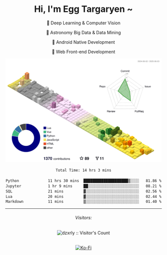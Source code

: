 <div align="center">

# Hi, I'm Egg Targaryen ~

</div>

<div align="center">

👀 Deep Learning & Computer Vision

🔭 Astronomy Big Data & Data Mining

📱 Android Native Development

🛜 Web Front-end Development

</div>

<!--

<p align="center">
	<picture>
  		<source media="(prefers-color-scheme: dark)" srcset="https://raw.githubusercontent.com/dzxrly/dzxrly/output/github-contribution-grid-snake-dark.svg" />
  		<source media="(prefers-color-scheme: light)" srcset="https://raw.githubusercontent.com/dzxrly/dzxrly/output/github-contribution-grid-snake.svg" />
  		<img alt="github-snake" src="github-snake.svg" />
	</picture>
</p>

-->

<div align="center">
	<picture>
	  <source media="(prefers-color-scheme: light)" srcset="https://raw.githubusercontent.com/dzxrly/dzxrly/main/profile-3d-contrib/profile-custom-season.svg" />
	  <source media="(prefers-color-scheme: dark)" srcset="https://raw.githubusercontent.com/dzxrly/dzxrly/main/profile-3d-contrib/profile-custom-season-dark.svg" />
	  <img alt="github profile contributions chart" src="https://raw.githubusercontent.com/dzxrly/dzxrly/main/profile-3d-contrib/profile-custom-season.svg" />
	</picture>
</div>

<div align="center">

<!--START_SECTION:waka-->

```txt
Total Time: 14 hrs 3 mins

Python             11 hrs 30 mins  ████████████████████▒░░░░   81.86 %
Jupyter            1 hr 9 mins     ██░░░░░░░░░░░░░░░░░░░░░░░   08.21 %
SQL                21 mins         ▓░░░░░░░░░░░░░░░░░░░░░░░░   02.56 %
Lua                20 mins         ▓░░░░░░░░░░░░░░░░░░░░░░░░   02.44 %
Markdown           11 mins         ▒░░░░░░░░░░░░░░░░░░░░░░░░   01.40 %
```

<!--END_SECTION:waka-->
 
</div>

<!--
<div style="display: flex; justify-content: center; align-items: center; flex-wrap: wrap;">
	<picture>
		<source media="(prefers-color-scheme: light)" srcset="https://github-readme-stats.vercel.app/api?username=dzxrly&hide_border=false&include_all_commits=true&count_private=true" />
	  	<source media="(prefers-color-scheme: dark)" srcset="https://github-readme-stats.vercel.app/api?username=dzxrly&hide_border=false&include_all_commits=true&count_private=true&theme=onedark" />
	  	<img alt="github profile code stat" src="https://github-readme-stats.vercel.app/api?username=dzxrly&hide_border=false&include_all_commits=true&count_private=true" />
	</picture>
	<picture>
		<source media="(prefers-color-scheme: light)" srcset="https://github-readme-stats.vercel.app/api/top-langs/?username=dzxrly&hide_border=false&include_all_commits=true&count_private=true&layout=compact" />
	  	<source media="(prefers-color-scheme: dark)" srcset="https://github-readme-stats.vercel.app/api/top-langs/?username=dzxrly&hide_border=false&include_all_commits=true&count_private=true&layout=compact&theme=onedark" />
	  	<img alt="github profile code stat" src="https://github-readme-stats.vercel.app/api/top-langs/?username=dzxrly&hide_border=false&include_all_commits=true&count_private=true&layout=compact" />
	</picture>
 	<picture>
		<source media="(prefers-color-scheme: light)" srcset="https://github-readme-streak-stats.herokuapp.com/?user=dzxrly&hide_border=false" />
	  	<source media="(prefers-color-scheme: dark)" srcset="https://github-readme-streak-stats.herokuapp.com/?user=dzxrly&hide_border=false&theme=onedark" />
	  	<img alt="github profile code stat" src="https://github-readme-streak-stats.herokuapp.com/?user=dzxrly&hide_border=false" />
	</picture>
</div>
-->

---

<div align="center">
<h6>Visitors: </h6>
</div>
<div align="center">
<img src="https://profile-counter.glitch.me/dzxrly/count.svg" alt="dzxrly :: Visitor's Count" />
</div>
</br>
<div align="center">
  
  [![Ko-Fi](https://img.shields.io/badge/Ko--fi-F16061?style=for-the-badge&logo=ko-fi&logoColor=white)](https://ko-fi.com/eggtargaryen) 
  
</div>
